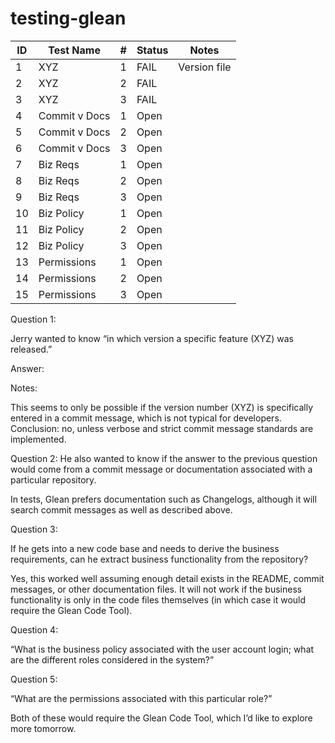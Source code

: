 # testing-glean




| ID  | Test Name      | # | Status| Notes                  |
|-----|----------------|---|-------|------------------------|
| 1   | XYZ            | 1 | FAIL  | Version file|
| 2   | XYZ            | 2 | FAIL  |   |
| 3   | XYZ            | 3 | FAIL  |   |
| 4   | Commit v Docs  | 1 | Open  |     |
| 5   | Commit v Docs  | 2 | Open  |     |
| 6   | Commit v Docs  | 3 | Open  |      |
| 7   | Biz Reqs       | 1 | Open  |     |
| 8   | Biz Reqs       | 2 | Open  |     |
| 9   | Biz Reqs       | 3 | Open  |      |
| 10  | Biz Policy     | 1 | Open  |     |
| 11  | Biz Policy     | 2 | Open  |    |
| 12  | Biz Policy     | 3 | Open  |   |
| 13  | Permissions    | 1 | Open  |     |
| 14  | Permissions    | 2 | Open  |    |
| 15  | Permissions    | 3 | Open  |     |


Question 1:

Jerry wanted to know “in which version a specific feature (XYZ) was released.”

Answer:

Notes:

This seems to only be possible if the version number (XYZ) is specifically entered in a commit message, which is not typical for developers. Conclusion: no, unless verbose and strict commit message standards are implemented.

Question 2:
He also wanted to know if the answer to the previous question would come from a commit message or documentation associated with a particular repository.

In tests, Glean prefers documentation such as Changelogs, although it will search commit messages as well as described above.

Question 3:

If he gets into a new code base and needs to derive the business requirements, can he extract business functionality from the repository?

Yes, this worked well assuming enough detail exists in the README, commit messages, or other documentation files. It will not work if the business functionality is only in the code files themselves (in which case it would require the Glean Code Tool).

Question 4:

“What is the business policy associated with the user account login; what are the different roles considered in the system?”

Question 5:

“What are the permissions associated with this particular role?”

Both of these would require the Glean Code Tool, which I’d like to explore more tomorrow.